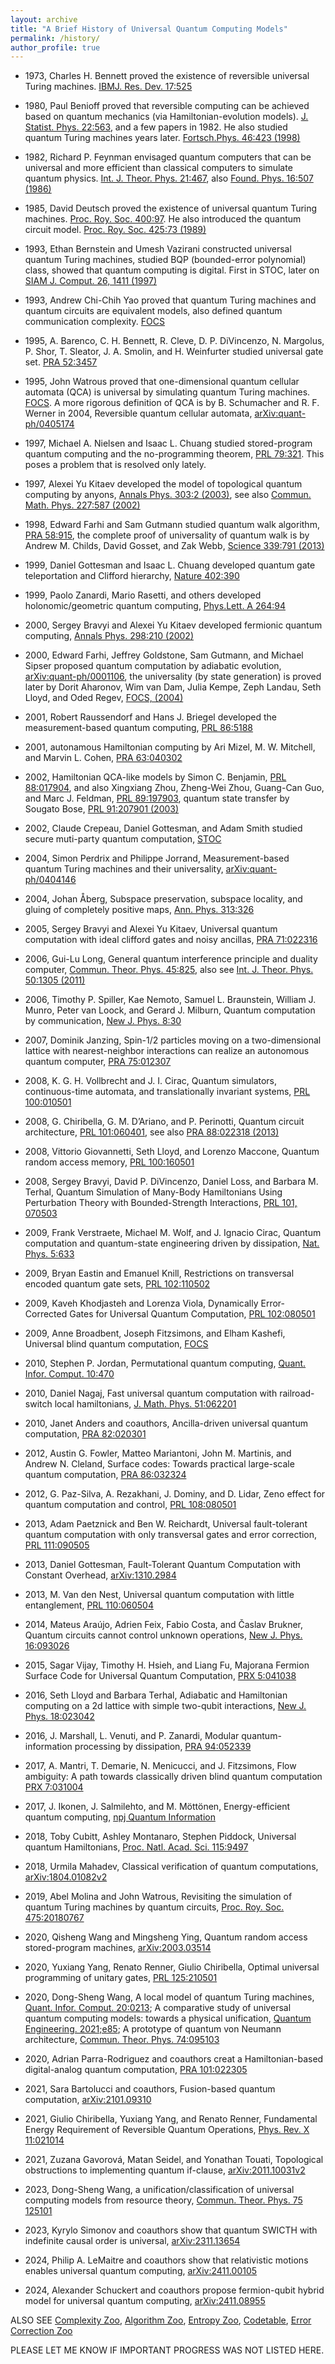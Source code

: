 ```yaml
---
layout: archive
title: "A Brief History of Universal Quantum Computing Models"
permalink: /history/
author_profile: true
---
```


* 1973, Charles H. Bennett proved the existence of reversible universal Turing machines. [IBMJ. Res. Dev. 17:525](https://ieeexplore.ieee.org/document/5391327)   

* 1980, Paul Benioff proved that reversible computing can be achieved based on quantum mechanics (via Hamiltonian-evolution models). 
[J. Statist. Phys. 22:563](https://link.springer.com/article/10.1007/BF01011339), and a few papers in 1982. He also studied quantum Turing machines years later. [Fortsch.Phys. 46:423 (1998)](https://onlinelibrary.wiley.com/doi/10.1002/(SICI)1521-3978(199806)46:4/5%3C423::AID-PROP423%3E3.0.CO;2-G)

* 1982, Richard P. Feynman envisaged quantum computers that can be universal and 
more efficient than classical computers to simulate quantum physics. [Int. J. Theor. Phys. 21:467](https://link.springer.com/article/10.1007/BF02650179),
also [Found. Phys. 16:507 (1986)](https://link.springer.com/article/10.1007/BF01886518)

* 1985, David Deutsch proved the existence of universal quantum Turing machines. [Proc. Roy. Soc. 400:97](https://royalsocietypublishing.org/doi/10.1098/rspa.1985.0070). He also introduced the quantum circuit model. [Proc. Roy. Soc. 425:73 (1989)](https://royalsocietypublishing.org/doi/10.1098/rspa.1989.0099)

* 1993, Ethan Bernstein and Umesh Vazirani constructed universal quantum Turing machines, studied BQP (bounded-error polynomial) class, showed that quantum computing
is digital. First in STOC, later on [SIAM J. Comput. 26, 1411 (1997)](https://epubs.siam.org/doi/10.1137/S0097539796300921)

* 1993, Andrew Chi-Chih Yao proved that quantum Turing machines and quantum circuits are equivalent models, also defined quantum communication complexity. [FOCS](https://ieeexplore.ieee.org/abstract/document/366852)

* 1995, A. Barenco, C. H. Bennett, R. Cleve, D. P. DiVincenzo, N. Margolus, P. Shor, T. Sleator, J. A. Smolin, and H. Weinfurter studied universal gate set. [PRA 52:3457](https://journals.aps.org/pra/abstract/10.1103/PhysRevA.52.3457)

* 1995, John Watrous proved that one-dimensional quantum cellular automata (QCA) is universal by simulating quantum Turing machines.
[FOCS](https://ieeexplore.ieee.org/document/492583). 
A more rigorous definition of QCA is by B. Schumacher and R. F. Werner in 2004, Reversible quantum cellular automata, [arXiv:quant-ph/0405174](https://arxiv.org/abs/quant-ph/0405174v1) 

* 1997, Michael A. Nielsen and Isaac L. Chuang studied stored-program quantum computing and the no-programming theorem, [PRL 79:321](https://journals.aps.org/prl/abstract/10.1103/PhysRevLett.79.321). This poses a problem that is resolved only lately.

* 1997, Alexei Yu Kitaev developed the model of topological quantum computing by anyons, [Annals Phys. 303:2 (2003)](https://arxiv.org/abs/quant-ph/9707021),
see also [Commun. Math. Phys. 227:587 (2002)](https://arxiv.org/abs/quant-ph/0001071)

* 1998, Edward Farhi and Sam Gutmann studied quantum walk algorithm, [PRA 58:915](https://journals.aps.org/pra/abstract/10.1103/PhysRevA.58.915), 
the complete proof of universality of quantum walk is by Andrew M. Childs, David Gosset, and Zak Webb, [Science 339:791 (2013)](https://doi.org/10.1126/science.1229957)

* 1999, Daniel Gottesman and Isaac L. Chuang developed quantum gate teleportation and Clifford hierarchy, [Nature 402:390](https://www.nature.com/articles/46503)

* 1999, Paolo Zanardi, Mario Rasetti, and others developed holonomic/geometric quantum computing, [Phys.Lett. A 264:94](https://arxiv.org/abs/quant-ph/9904011)

* 2000, Sergey Bravyi and Alexei Yu Kitaev developed fermionic quantum computing, [Annals Phys. 298:210 (2002)](https://arxiv.org/abs/quant-ph/0003137)

* 2000, Edward Farhi, Jeffrey Goldstone, Sam Gutmann, and Michael Sipser proposed quantum computation by adiabatic evolution, [arXiv:quant-ph/0001106](https://arxiv.org/abs/quant-ph/0001106v1), the universality (by state generation) is proved later by Dorit Aharonov, Wim van Dam, Julia Kempe, Zeph Landau, Seth Lloyd, and Oded Regev, [FOCS, (2004)](https://arxiv.org/abs/quant-ph/0405098)

* 2001, Robert Raussendorf and Hans J. Briegel developed the measurement-based quantum computing, [PRL 86:5188](https://journals.aps.org/prl/abstract/10.1103/PhysRevLett.86.5188)

* 2001, autonamous Hamiltonian computing by Ari Mizel, M. W. Mitchell, and Marvin L. Cohen, [PRA 63:040302](https://journals.aps.org/pra/abstract/10.1103/PhysRevA.63.040302)

* 2002, Hamiltonian QCA-like models by Simon C. Benjamin, [PRL 88:017904](https://journals.aps.org/prl/pdf/10.1103/PhysRevLett.88.017904),
and also Xingxiang Zhou, Zheng-Wei Zhou, Guang-Can Guo, and Marc J. Feldman, [PRL 89:197903](https://journals.aps.org/prl/abstract/10.1103/PhysRevLett.89.197903), quantum state transfer by Sougato Bose, [PRL 91:207901 (2003)](https://journals.aps.org/prl/abstract/10.1103/PhysRevLett.91.207901)

* 2002, Claude Crepeau, Daniel Gottesman, and Adam Smith studied secure muti-party quantum computation, [STOC](https://doi.org/10.1145/509907.510000) 

* 2004, Simon Perdrix and Philippe Jorrand, Measurement-based quantum Turing machines and their universality, [arXiv:quant-ph/0404146](https://arxiv.org/abs/quant-ph/0404146)

* 2004, Johan Åberg, Subspace preservation, subspace locality, and gluing of completely positive maps, [Ann. Phys. 313:326](https://www.sciencedirect.com/science/article/pii/S0003491604000879?via%3Dihub)

* 2005, Sergey Bravyi and Alexei Yu Kitaev, Universal quantum computation with ideal clifford gates and noisy ancillas, [PRA 71:022316](
https://doi.org/10.1103/PhysRevA.71.022316)

* 2006, Gui-Lu Long, General quantum interference principle and duality computer, [Commun. Theor. Phys. 45:825](https://iopscience.iop.org/article/10.1088/0253-6102/45/5/013), also see [Int. J. Theor. Phys. 50:1305 (2011)](https://link.springer.com/article/10.1007/s10773-010-0603-z)

* 2006,	Timothy P. Spiller, Kae Nemoto, Samuel L. Braunstein, William J. Munro, Peter van Loock, and Gerard J. Milburn, Quantum computation by communication, [New J. Phys. 8:30](https://iopscience.iop.org/article/10.1088/1367-2630/8/2/030)

* 2007,	Dominik Janzing, Spin-1/2 particles moving on a two-dimensional lattice with nearest-neighbor interactions can realize an autonomous quantum computer, [PRA 75:012307](https://doi.org/10.1103/PhysRevA.75.012307)

* 2008,	K. G. H. Vollbrecht and J. I. Cirac, Quantum simulators, continuous-time automata, and translationally invariant systems, [PRL 100:010501](https://doi.org/10.1103/PhysRevLett.100.010501)

* 2008, G. Chiribella, G. M. D’Ariano, and P. Perinotti, Quantum circuit architecture, [PRL 101:060401](https://doi.org/10.1103/PhysRevLett.101.060401), see also [PRA 88:022318 (2013)](https://doi.org/10.1103/PhysRevA.88.022318)

* 2008, Vittorio Giovannetti, Seth Lloyd, and Lorenzo Maccone, Quantum random access memory, [PRL 100:160501](https://doi.org/10.1103/PhysRevLett.100.160501)

* 2008, Sergey Bravyi, David P. DiVincenzo, Daniel Loss, and Barbara M. Terhal, Quantum Simulation of Many-Body Hamiltonians Using Perturbation Theory with Bounded-Strength Interactions, [PRL 101, 070503](https://doi.org/10.1103/PhysRevLett.101.070503)

* 2009,	Frank Verstraete, Michael M. Wolf, and J. Ignacio Cirac, Quantum computation and quantum-state engineering driven by dissipation, [Nat. Phys. 5:633](https://www.nature.com/articles/nphys1342)

* 2009,	Bryan Eastin and Emanuel Knill, Restrictions on transversal encoded quantum gate sets, [PRL 102:110502](https://doi.org/10.1103/PhysRevLett.102.110502)

* 2009, Kaveh Khodjasteh and Lorenza Viola, Dynamically Error-Corrected Gates for Universal Quantum Computation, [PRL 102:080501](https://doi.org/10.1103/PhysRevLett.102.080501)

* 2009, Anne Broadbent, Joseph Fitzsimons, and Elham Kashefi, Universal blind quantum computation, [FOCS](https://doi.org/10.1109/FOCS.2009.36)

* 2010, Stephen P. Jordan, Permutational quantum computing, [Quant. Infor. Comput. 10:470](https://arxiv.org/abs/0906.2508)

* 2010, Daniel Nagaj, Fast universal quantum computation with railroad-switch local hamiltonians, [J. Math. Phys. 51:062201](https://doi.org/10.1063/1.3384661)

* 2010, Janet Anders and coauthors, Ancilla-driven universal quantum computation, [PRA 82:020301](https://doi.org/10.1103/PhysRevA.82.020301)

* 2012, Austin G. Fowler, Matteo Mariantoni, John M. Martinis, and Andrew N. Cleland, Surface codes: Towards practical large-scale quantum computation, [PRA 86:032324](https://doi.org/10.1103/PhysRevA.86.032324)

* 2012, G. Paz-Silva, A. Rezakhani, J. Dominy, and D. Lidar, Zeno effect for quantum computation and control, [PRL 108:080501](https://doi.org/10.1103/PhysRevLett.108.080501)

* 2013,	Adam Paetznick and Ben W. Reichardt, Universal fault-tolerant quantum computation with only transversal gates and error correction, 
[PRL 111:090505](10.1103/PhysRevLett.111.090505)

* 2013, Daniel Gottesman, Fault-Tolerant Quantum Computation with Constant Overhead, [arXiv:1310.2984](https://arxiv.org/abs/1310.2984)

* 2013, M. Van den Nest, Universal quantum computation with little entanglement, [PRL 110:060504](https://doi.org/10.1103/PhysRevLett.110.060504)

* 2014, Mateus Araújo, Adrien Feix, Fabio Costa, and Časlav Brukner, Quantum circuits cannot control unknown operations, [New J. Phys. 16:093026](https://iopscience.iop.org/article/10.1088/1367-2630/16/9/093026)

* 2015, Sagar Vijay, Timothy H. Hsieh, and Liang Fu, Majorana Fermion Surface Code for Universal Quantum Computation, [PRX 5:041038](https://doi.org/10.1103/PhysRevX.5.041038)

* 2016, Seth Lloyd and Barbara Terhal, Adiabatic and Hamiltonian computing on a 2d lattice with simple two-qubit interactions, [New J. Phys. 18:023042](https://iopscience.iop.org/article/10.1088/1367-2630/18/2/023042)

* 2016, J. Marshall, L. Venuti, and P. Zanardi, Modular quantum-information processing by dissipation, [PRA 94:052339](https://doi.org/10.1103/PhysRevA.94.052339)

* 2017, A. Mantri, T. Demarie, N. Menicucci, and J. Fitzsimons, Flow ambiguity: A path towards classically driven blind quantum computation
 [PRX 7:031004](https://journals.aps.org/prx/pdf/10.1103/PhysRevX.7.031004)
 
* 2017, J. Ikonen, J. Salmilehto, and M. Möttönen, Energy-efficient quantum computing, [npj Quantum Information](https://www.nature.com/articles/s41534-017-0015-5)

* 2018,	Toby Cubitt, Ashley Montanaro, Stephen Piddock, Universal quantum Hamiltonians, [Proc. Natl. Acad. Sci. 115:9497](https://arxiv.org/abs/1701.05182v4)

* 2018,	Urmila Mahadev, Classical verification of quantum computations, [arXiv:1804.01082v2](https://arxiv.org/abs/1804.01082)

* 2019, Abel Molina and John Watrous, Revisiting the simulation of quantum Turing machines by quantum circuits, [Proc. Roy. Soc. 475:20180767](https://royalsocietypublishing.org/doi/10.1098/rspa.2018.0767)

* 2020, Qisheng Wang and Mingsheng Ying, Quantum random access stored-program machines, [arXiv:2003.03514](https://arxiv.org/abs/2003.03514)

* 2020, Yuxiang Yang, Renato Renner, Giulio Chiribella, Optimal universal programming of unitary gates, [PRL 125:210501](https://doi.org/10.1103/PhysRevLett.125.210501)

* 2020,	Dong-Sheng Wang, A local model of quantum Turing machines, [Quant. Infor. Comput. 20:0213](https://doi.org/10.26421/QIC20.3-4); 
A comparative study of universal quantum computing models: towards a physical unification, [Quantum Engineering. 2021;e85](https://arxiv.org/abs/2108.07909); 
A prototype of quantum von Neumann architecture, [Commun. Theor. Phys. 74:095103](https://iopscience.iop.org/article/10.1088/1572-9494/ac68d8)

* 2020, Adrian Parra-Rodriguez and coauthors creat a Hamiltonian-based digital-analog quantum computation, [PRA 101:022305](https://journals.aps.org/pra/abstract/10.1103/PhysRevA.101.022305)

* 2021, Sara Bartolucci and coauthors, Fusion-based quantum computation, [arXiv:2101.09310](https://arxiv.org/abs/2101.09310)

* 2021,	Giulio Chiribella, Yuxiang Yang, and Renato Renner, Fundamental Energy Requirement of Reversible Quantum Operations, [Phys. Rev. X 11:021014](https://link.aps.org/doi/10.1103/PhysRevX.11.021014)

* 2021, Zuzana Gavorová, Matan Seidel, and Yonathan Touati, Topological obstructions to implementing quantum if-clause, [arXiv:2011.10031v2](https://arxiv.org/abs/2011.10031)

* 2023, Dong-Sheng Wang, a unification/classification of universal computing models from resource theory, [Commun. Theor. Phys. 75 125101](https://iopscience.iop.org/article/10.1088/1572-9494/ad07d6)

* 2023, Kyrylo Simonov and coauthors show that quantum SWICTH with indefinite causal order is universal, [arXiv:2311.13654](https://arxiv.org/abs/2311.13654)

* 2024, Philip A. LeMaitre and coauthors show that relativistic motions enables universal quantum computing, [arXiv:2411.00105](https://arxiv.org/abs/2411.00105)

* 2024, Alexander Schuckert and coauthors propose fermion-qubit hybrid model for universal quantum computing, [arXiv:2411.08955](https://arxiv.org/abs/2411.08955)

  

ALSO SEE [Complexity Zoo](https://complexityzoo.net/Complexity_Zoo), [Algorithm Zoo](https://quantumalgorithmzoo.org/), [Entropy Zoo](https://phfaist.com/entropyzoo), [Codetable](https://www.codetables.de/), [Error Correction Zoo](https://errorcorrectionzoo.org/)

PLEASE LET ME KNOW IF IMPORTANT PROGRESS WAS NOT LISTED HERE.


